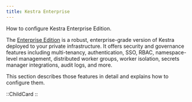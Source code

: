 ```yaml
---
title: Kestra Enterprise
---
```


How to configure Kestra Enterprise Edition.

The [Enterprise Edition](/docs/enterprise/enterprise-edition) is a robust, enterprise-grade version of Kestra deployed to your private infrastructure. It offers security and governance features including multi-tenancy, authentication, SSO, RBAC, namespace-level management, distributed worker groups, worker isolation, secrets manager integrations, audit logs, and more.

This section describes those features in detail and explains how to configure them.



::ChildCard
::

